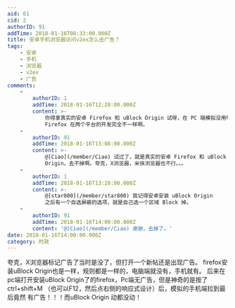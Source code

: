 ```yaml
---
aid: 61
cid: 2
authorID: 91
addTime: 2018-01-16T08:33:00.000Z
title: 安卓手机浏览器访问v2ex怎么去广告？
tags:
    - 安卓
    - 手机
    - 浏览器
    - v2ex
    - 广告
comments:
    -
        authorID: 1
        addTime: 2018-01-16T12:20:00.000Z
        content: >-
            你得拿真实的安卓 Firefox 和 uBlock Origin 试呀，在 PC 端模拟没用啊。因为那只是布局不同，uBlock 和
            Firefox 在两个平台的开发完全不一样啊。
    -
        authorID: 91
        addTime: 2018-01-16T13:08:00.000Z
        content: >-
            @[Ciao](/member/Ciao) 试过了，就是真实的安卓 Firefox 和 uBlock
            Origin，去不掉啊。夸克，X浏览器，米侠浏览器也不行。。。
    -
        authorID: 1
        addTime: 2018-01-16T13:28:00.000Z
        content: >-
            @[star800](/member/star800) 我记得安卓安装 uBlock Origin
            之后有一个自选屏蔽的选项，就是自己选一个区域 Block 掉。
    -
        authorID: 91
        addTime: 2018-01-16T14:00:00.000Z
        content: '@[Ciao](/member/Ciao) 谢谢，去掉了。'
date: 2018-01-16T14:00:00.000Z
category: 时政
---
```


夸克，X浏览器标记广告了当时是没了，但打开一个新帖还是出现广告。 firefox安装uBlock Origin也是一样，规则都是一样的，电脑端就没有，手机就有。 后来在pc端打开安装uBlock Origin了的firefox，Pc端无广告，但是神奇的是按了 ctrl+shift+M （也可以F12，然后点右侧的响应式设计）后，模拟的手机端拉到最后竟然 有广告！！！而uBlock Origin 动都没动！
